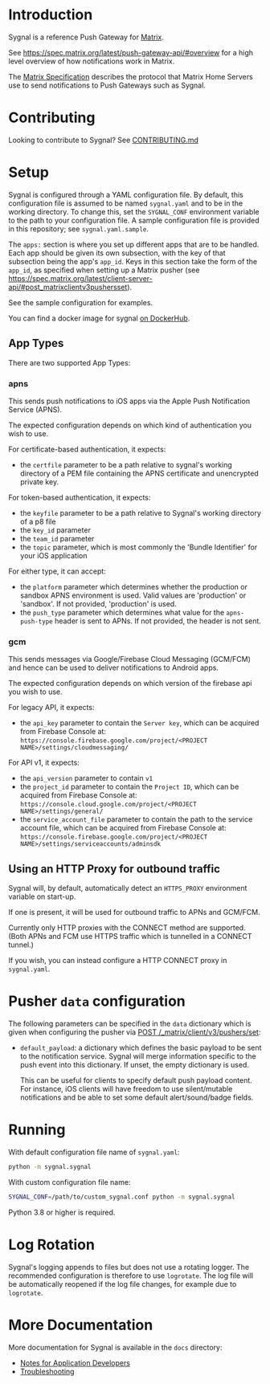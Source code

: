 Introduction
============

Sygnal is a reference Push Gateway for [Matrix](https://matrix.org/).

See https://spec.matrix.org/latest/push-gateway-api/#overview for a high
level overview of how notifications work in Matrix.

The [Matrix Specification](https://spec.matrix.org/latest/push-gateway-api/)
describes the protocol that Matrix Home Servers use to send notifications to Push
Gateways such as Sygnal.


Contributing
============

Looking to contribute to Sygnal? See [CONTRIBUTING.md](CONTRIBUTING.md)


Setup
=====

Sygnal is configured through a YAML configuration file. By default, this
configuration file is assumed to be named `sygnal.yaml` and to be in the
working directory. To change this, set the `SYGNAL_CONF` environment
variable to the path to your configuration file. A sample configuration
file is provided in this repository; see `sygnal.yaml.sample`.

The `apps:` section is where you set up different apps that
are to be handled. Each app should be given its own subsection, with the
key of that subsection being the app's `app_id`. Keys in this section
take the form of the `app_id`, as specified when setting up a Matrix
pusher (see
https://spec.matrix.org/latest/client-server-api/#post_matrixclientv3pushersset).

See the sample configuration for examples.

You can find a docker image for sygnal [on DockerHub](https://hub.docker.com/r/matrixdotorg/sygnal).


App Types
---------

There are two supported App Types:


### apns

This sends push notifications to iOS apps via the Apple Push
Notification Service (APNS).

The expected configuration depends on which kind of authentication you
wish to use.

For certificate-based authentication, it expects:

- the `certfile` parameter to be a path relative to sygnal's
  working directory of a PEM file containing the APNS
  certificate and unencrypted private key.

For token-based authentication, it expects:

- the `keyfile` parameter to be a path relative to Sygnal's
  working directory of a p8 file
- the `key_id` parameter
- the `team_id` parameter
- the `topic` parameter, which is most commonly the 'Bundle Identifier' for your
  iOS application

For either type, it can accept:

- the `platform` parameter which determines whether the production or sandbox
  APNS environment is used.
  Valid values are 'production' or 'sandbox'. If not provided, 'production' is used.
- the `push_type` parameter which determines what value for the `apns-push-type` header is sent to
  APNs. If not provided, the header is not sent.

### gcm

This sends messages via Google/Firebase Cloud Messaging (GCM/FCM)
and hence can be used to deliver notifications to Android apps.

The expected configuration depends on which version of the firebase api you
wish to use.

For legacy API, it expects:

- the `api_key` parameter to contain the `Server key`,
  which can be acquired from Firebase Console at:
  `https://console.firebase.google.com/project/<PROJECT NAME>/settings/cloudmessaging/`
    
For API v1, it expects:

- the `api_version` parameter to contain `v1`
- the `project_id` parameter to contain the `Project ID`,
  which can be acquired from Firebase Console at:
  `https://console.cloud.google.com/project/<PROJECT NAME>/settings/general/`
- the `service_account_file` parameter to contain the path to the service account file,
  which can be acquired from Firebase Console at:
  `https://console.firebase.google.com/project/<PROJECT NAME>/settings/serviceaccounts/adminsdk`

Using an HTTP Proxy for outbound traffic
----------------------------------------

Sygnal will, by default, automatically detect an `HTTPS_PROXY`
environment variable on start-up.

If one is present, it will be used for outbound traffic to APNs and
GCM/FCM.

Currently only HTTP proxies with the CONNECT method are supported. (Both
APNs and FCM use HTTPS traffic which is tunnelled in a CONNECT tunnel.)

If you wish, you can instead configure a HTTP CONNECT proxy in
`sygnal.yaml`.


Pusher `data` configuration
===========================

The following parameters can be specified in the `data`
dictionary which is given when configuring the pusher via
[POST /_matrix/client/v3/pushers/set](https://spec.matrix.org/latest/client-server-api/#post_matrixclientv3pushersset):

- `default_payload`: a dictionary which defines the basic payload to
  be sent to the notification service. Sygnal will merge information
  specific to the push event into this dictionary. If unset, the empty
  dictionary is used.

  This can be useful for clients to specify default push payload
  content. For instance, iOS clients will have freedom to use
  silent/mutable notifications and be able to set some default
  alert/sound/badge fields.


Running
=======

With default configuration file name of `sygnal.yaml`:

```sh
python -m sygnal.sygnal
```

With custom configuration file name:

```sh
SYGNAL_CONF=/path/to/custom_sygnal.conf python -m sygnal.sygnal
```

Python 3.8 or higher is required.


Log Rotation
============

Sygnal's logging appends to files but does not use a rotating logger.
The recommended configuration is therefore to use `logrotate`. The log
file will be automatically reopened if the log file changes, for example
due to `logrotate`.


More Documentation
==================

More documentation for Sygnal is available in the `docs` directory:

-   [Notes for Application Developers](docs/applications.md)
-   [Troubleshooting](docs/troubleshooting.md)
